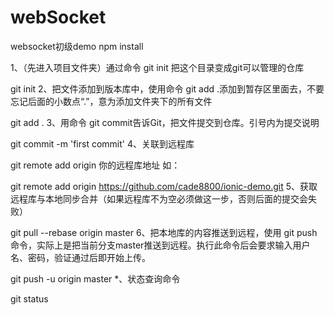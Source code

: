 # webSocket
websocket初级demo
npm install







1、（先进入项目文件夹）通过命令 git init 把这个目录变成git可以管理的仓库

git init
2、把文件添加到版本库中，使用命令 git add .添加到暂存区里面去，不要忘记后面的小数点“.”，意为添加文件夹下的所有文件

git add .
3、用命令 git commit告诉Git，把文件提交到仓库。引号内为提交说明

git commit -m 'first commit'
4、关联到远程库

git remote add origin 你的远程库地址
如：

git remote add origin https://github.com/cade8800/ionic-demo.git
5、获取远程库与本地同步合并（如果远程库不为空必须做这一步，否则后面的提交会失败）

git pull --rebase origin master
6、把本地库的内容推送到远程，使用 git push命令，实际上是把当前分支master推送到远程。执行此命令后会要求输入用户名、密码，验证通过后即开始上传。

git push -u origin master
*、状态查询命令

git status
